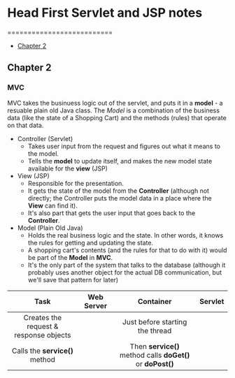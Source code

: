 # Head First Servlet and JSP notes
==========================
* [Chapter 2](#chapter-2)

## Chapter 2 
### MVC
MVC takes the businuess logic out of the servlet, and puts it in a **model** - a resuable plain old Java class. The *Model* is a combination
of the business data (like the state of a Shopping Cart) and the methods (rules) that operate on that data.
- Controller (Servlet)
  - Takes user input from the request and figures out what it means to the model.
  - Tells the **model** to update itself, and makes the new model state available for the **view** (JSP)
- View (JSP)
  - Responsible for the presentation. 
  - It gets the state of the model from the **Controller** (although not directly; the Controller puts the model data in a place where the
  **View** can find it).
  - It's also part that gets the user input that goes back to the **Controller**.
- Model (Plain Old Java)
  - Holds the real business logic and the state. In other words, it knows the rules for getting and updating the state.
  - A shopping cart's contents (and the rules for that to do with it) would be part of the **Model** in **MVC**.
  - It's the only part of the system that talks to the database (although it probably uses another object for the actual DB communication, but we'll save that pattern for later)

| Task | Web Server | Container | Servlet 
| :--------: | :-------: | :---------: | :------:
| Creates the request & response objects | | Just before starting the thread | |
| Calls the **service()** method | | Then **service()** method calls **doGet()** or **doPost()** | |
